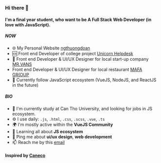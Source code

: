 ### Hi there 👋
#### I'm a final year student, who want to be A Full Stack Web Developer (in love with JavaScript).

##### NOW

- 🌐 My Personal Website [ngthuongdoan](https://ngthuongdoan.com)
- 🆘 Front end Developer of college project [Unicorn Helpdesk](https://unicornhelpdesk.netlify.app)
- 🍜 Front end Developer & UI/UX Designer for local start-up company [MR.VANS](http://mrvans.vn)
-  Front end Developer & UI/UX Designer for local restaurant [MAFA GR(OUP](http://mafagroup.vn)
- 💬 Currently follow JavaScript ecosystem (VueJS, NodeJS, and ReactJS in the future)

##### BIO

- 🏢 I'm currently study at Can Tho University, and looking for jobs in JS ecosystem.
- ⚙️ I use daily: `.js`, `.html`, `.css`, `.scss`, `.vue`, `.ts`
- 🌍 I'm mostly active within the **VueJS Community**
- 🌱 Learning all about **JS ecosystem**
- 💬 Ping me about **ui/ux design**, **web development**
- 📫 Reach me by this [email](mailto:ngthuongdoan@gmail.com)


#### Inspired by [Caneco](https://github.com/caneco/)
